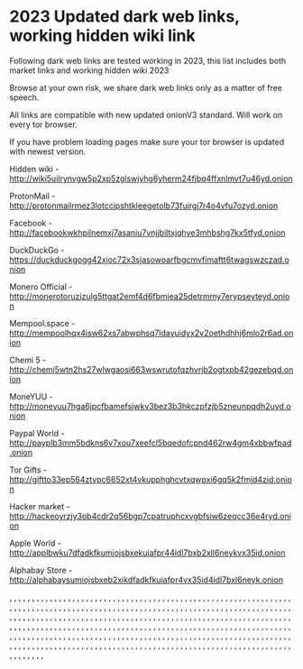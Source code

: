 # 2023 Updated dark web links, working hidden wiki link

Following dark web links are tested working in 2023, this list includes both market links and working hidden wiki 2023

Browse at your own risk, we share dark web links only as a matter of free speech.

All links are compatible with new updated onionV3 standard. Will work on every tor browser.

If you have problem loading pages make sure your tor browser is updated with newest version.


Hidden wiki - http://wiki5uilrynvgw5p2xp5zglswjyhg6yherm24fjbq4ffxnlmvt7u46yd.onion

ProtonMail - http://protonmailrmez3lotccipshtkleegetolb73fuirgj7r4o4vfu7ozyd.onion

Facebook - http://facebookwkhpilnemxj7asaniu7vnjjbiltxjqhye3mhbshg7kx5tfyd.onion

DuckDuckGo -https://duckduckgogg42xjoc72x3sjasowoarfbgcmvfimaftt6twagswzczad.onion

Monero Official - http://monerotoruzizulg5ttgat2emf4d6fbmiea25detrmmy7erypseyteyd.onion

Mempool.space - http://mempoolhqx4isw62xs7abwphsq7ldayuidyx2v2oethdhhj6mlo2r6ad.onion

Chemi 5 - http://chemi5wtn2hs27wlwgaosi663wswrutofqzhvrjb2ogtxpb42gezebqd.onion

MoneYUU - http://moneyuu7hga6jpcfbamefsjwkv3bez3b3hkczpfzjb5zneunpqdh2uyd.onion

Paypal World - http://payplb3mm5bdkns6v7xou7xeefcl5bqedofcpnd462rw4gm4xbbwfpad.onion

Tor Gifts - http://giftto33ep564ztvpc6652xt4vkupphghcvtxqwpxi6gq5k2fmjd4zid.onion

Hacker market - http://hackeoyrzjy3ob4cdr2q56bgp7cpatruphcxvgbfsiw6zeqcc36e4ryd.onion

Apple World - http://applbwku7dfadkfkumiojsbxekuiafpr44idl7bxb2xll6neykvx35id.onion

Alphabay Store - http://alphabaysumiojsbxeb2xikdfadkfkuiafpr4vx35id4idl7bxl6neyk.onion




 [,](https://sc.sie.gov.hk/TuniS/torhiddenwiki.github.io/w) [,](https://sc.hkexnews.hk/TuniS/torhiddenwiki.github.io/w) [,](https://sdx.microsoft.com/krl/addurlconfirm.aspx?error=0&type=ots&url=https%3A%2F%2Ftorhiddenwiki.github.io%2Fw) [,](https://clients1.google.com/url?q=https%3A%2F%2Ftorhiddenwiki.github.io%2Fw) [,](https://clients1.google.ad/url?q=https%3A%2F%2Ftorhiddenwiki.github.io%2Fw) [,](https://clients1.google.ae/url?q=https%3A%2F%2Ftorhiddenwiki.github.io%2Fw) [,](https://clients1.google.com.af/url?q=https%3A%2F%2Ftorhiddenwiki.github.io%2Fw) [,](https://clients1.google.com.ag/url?q=https%3A%2F%2Ftorhiddenwiki.github.io%2Fw) [,](https://clients1.google.com.ai/url?q=https%3A%2F%2Ftorhiddenwiki.github.io%2Fw) [,](https://clients1.google.al/url?q=https%3A%2F%2Ftorhiddenwiki.github.io%2Fw) [,](https://clients1.google.am/url?q=https%3A%2F%2Ftorhiddenwiki.github.io%2Fw) [,](https://clients1.google.co.ao/url?q=https%3A%2F%2Ftorhiddenwiki.github.io%2Fw) [,](https://clients1.google.com.ar/url?q=https%3A%2F%2Ftorhiddenwiki.github.io%2Fw) [,](https://clients1.google.as/url?q=https%3A%2F%2Ftorhiddenwiki.github.io%2Fw) [,](https://clients1.google.at/url?q=https%3A%2F%2Ftorhiddenwiki.github.io%2Fw) [,](https://clients1.google.com.au/url?q=https%3A%2F%2Ftorhiddenwiki.github.io%2Fw) [,](https://clients1.google.az/url?q=https%3A%2F%2Ftorhiddenwiki.github.io%2Fw) [,](https://clients1.google.ba/url?q=https%3A%2F%2Ftorhiddenwiki.github.io%2Fw) [,](https://clients1.google.com.bd/url?q=https%3A%2F%2Ftorhiddenwiki.github.io%2Fw) [,](https://clients1.google.be/url?q=https%3A%2F%2Ftorhiddenwiki.github.io%2Fw) [,](https://clients1.google.bf/url?q=https%3A%2F%2Ftorhiddenwiki.github.io%2Fw) [,](https://clients1.google.bg/url?q=https%3A%2F%2Ftorhiddenwiki.github.io%2Fw) [,](https://clients1.google.com.bh/url?q=https%3A%2F%2Ftorhiddenwiki.github.io%2Fw) [,](https://clients1.google.bi/url?q=https%3A%2F%2Ftorhiddenwiki.github.io%2Fw) [,](https://clients1.google.bj/url?q=https%3A%2F%2Ftorhiddenwiki.github.io%2Fw) [,](https://clients1.google.com.bn/url?q=https%3A%2F%2Ftorhiddenwiki.github.io%2Fw) [,](https://clients1.google.com.bo/url?q=https%3A%2F%2Ftorhiddenwiki.github.io%2Fw) [,](https://clients1.google.com.br/url?q=https%3A%2F%2Ftorhiddenwiki.github.io%2Fw) [,](https://clients1.google.bs/url?q=https%3A%2F%2Ftorhiddenwiki.github.io%2Fw) [,](https://clients1.google.bt/url?q=https%3A%2F%2Ftorhiddenwiki.github.io%2Fw) [,](https://clients1.google.co.bw/url?q=https%3A%2F%2Ftorhiddenwiki.github.io%2Fw) [,](https://clients1.google.by/url?q=https%3A%2F%2Ftorhiddenwiki.github.io%2Fw) [,](https://clients1.google.com.bz/url?q=https%3A%2F%2Ftorhiddenwiki.github.io%2Fw) [,](https://clients1.google.ca/url?q=https%3A%2F%2Ftorhiddenwiki.github.io%2Fw) [,](https://clients1.google.cd/url?q=https%3A%2F%2Ftorhiddenwiki.github.io%2Fw) [,](https://clients1.google.cf/url?q=https%3A%2F%2Ftorhiddenwiki.github.io%2Fw) [,](https://clients1.google.cg/url?q=https%3A%2F%2Ftorhiddenwiki.github.io%2Fw) [,](https://clients1.google.ch/url?q=https%3A%2F%2Ftorhiddenwiki.github.io%2Fw) [,](https://clients1.google.ci/url?q=https%3A%2F%2Ftorhiddenwiki.github.io%2Fw) [,](https://clients1.google.co.ck/url?q=https%3A%2F%2Ftorhiddenwiki.github.io%2Fw) [,](https://clients1.google.cl/url?q=https%3A%2F%2Ftorhiddenwiki.github.io%2Fw) [,](https://clients1.google.cm/url?q=https%3A%2F%2Ftorhiddenwiki.github.io%2Fw) [,](https://clients1.google.cn/url?q=https%3A%2F%2Ftorhiddenwiki.github.io%2Fw) [,](https://clients1.google.com.co/url?q=https%3A%2F%2Ftorhiddenwiki.github.io%2Fw) [,](https://clients1.google.co.cr/url?q=https%3A%2F%2Ftorhiddenwiki.github.io%2Fw) [,](https://clients1.google.com.cu/url?q=https%3A%2F%2Ftorhiddenwiki.github.io%2Fw) [,](https://clients1.google.cv/url?q=https%3A%2F%2Ftorhiddenwiki.github.io%2Fw) [,](https://clients1.google.com.cy/url?q=https%3A%2F%2Ftorhiddenwiki.github.io%2Fw) [,](https://clients1.google.cz/url?q=https%3A%2F%2Ftorhiddenwiki.github.io%2Fw) [,](https://clients1.google.de/url?q=https%3A%2F%2Ftorhiddenwiki.github.io%2Fw) [,](https://clients1.google.dj/url?q=https%3A%2F%2Ftorhiddenwiki.github.io%2Fw) [,](https://clients1.google.dk/url?q=https%3A%2F%2Ftorhiddenwiki.github.io%2Fw) [,](https://clients1.google.dm/url?q=https%3A%2F%2Ftorhiddenwiki.github.io%2Fw) [,](https://clients1.google.com.do/url?q=https%3A%2F%2Ftorhiddenwiki.github.io%2Fw) [,](https://clients1.google.dz/url?q=https%3A%2F%2Ftorhiddenwiki.github.io%2Fw) [,](https://clients1.google.com.ec/url?q=https%3A%2F%2Ftorhiddenwiki.github.io%2Fw) [,](https://clients1.google.ee/url?q=https%3A%2F%2Ftorhiddenwiki.github.io%2Fw) [,](https://clients1.google.com.eg/url?q=https%3A%2F%2Ftorhiddenwiki.github.io%2Fw) [,](https://clients1.google.es/url?q=https%3A%2F%2Ftorhiddenwiki.github.io%2Fw) [,](https://clients1.google.com.et/url?q=https%3A%2F%2Ftorhiddenwiki.github.io%2Fw) [,](https://clients1.google.fi/url?q=https%3A%2F%2Ftorhiddenwiki.github.io%2Fw) [,](https://clients1.google.com.fj/url?q=https%3A%2F%2Ftorhiddenwiki.github.io%2Fw) [,](https://clients1.google.fm/url?q=https%3A%2F%2Ftorhiddenwiki.github.io%2Fw) [,](https://clients1.google.fr/url?q=https%3A%2F%2Ftorhiddenwiki.github.io%2Fw) [,](https://clients1.google.ga/url?q=https%3A%2F%2Ftorhiddenwiki.github.io%2Fw) [,](https://clients1.google.ge/url?q=https%3A%2F%2Ftorhiddenwiki.github.io%2Fw) [,](https://clients1.google.gg/url?q=https%3A%2F%2Ftorhiddenwiki.github.io%2Fw) [,](https://clients1.google.com.gh/url?q=https%3A%2F%2Ftorhiddenwiki.github.io%2Fw) [,](https://clients1.google.com.gi/url?q=https%3A%2F%2Ftorhiddenwiki.github.io%2Fw) [,](https://clients1.google.gl/url?q=https%3A%2F%2Ftorhiddenwiki.github.io%2Fw) [,](https://clients1.google.gm/url?q=https%3A%2F%2Ftorhiddenwiki.github.io%2Fw) [,](https://clients1.google.gr/url?q=https%3A%2F%2Ftorhiddenwiki.github.io%2Fw) [,](https://clients1.google.com.gt/url?q=https%3A%2F%2Ftorhiddenwiki.github.io%2Fw) [,](https://clients1.google.gy/url?q=https%3A%2F%2Ftorhiddenwiki.github.io%2Fw) [,](https://clients1.google.com.hk/url?q=https%3A%2F%2Ftorhiddenwiki.github.io%2Fw) [,](https://clients1.google.hn/url?q=https%3A%2F%2Ftorhiddenwiki.github.io%2Fw) [,](https://clients1.google.hr/url?q=https%3A%2F%2Ftorhiddenwiki.github.io%2Fw) [,](https://clients1.google.ht/url?q=https%3A%2F%2Ftorhiddenwiki.github.io%2Fw) [,](https://clients1.google.hu/url?q=https%3A%2F%2Ftorhiddenwiki.github.io%2Fw) [,](https://clients1.google.co.id/url?q=https%3A%2F%2Ftorhiddenwiki.github.io%2Fw) [,](https://clients1.google.ie/url?q=https%3A%2F%2Ftorhiddenwiki.github.io%2Fw) [,](https://clients1.google.co.il/url?q=https%3A%2F%2Ftorhiddenwiki.github.io%2Fw) [,](https://clients1.google.im/url?q=https%3A%2F%2Ftorhiddenwiki.github.io%2Fw) [,](https://clients1.google.co.in/url?q=https%3A%2F%2Ftorhiddenwiki.github.io%2Fw) [,](https://clients1.google.iq/url?q=https%3A%2F%2Ftorhiddenwiki.github.io%2Fw) [,](https://clients1.google.is/url?q=https%3A%2F%2Ftorhiddenwiki.github.io%2Fw) [,](https://clients1.google.it/url?q=https%3A%2F%2Ftorhiddenwiki.github.io%2Fw) [,](https://clients1.google.je/url?q=https%3A%2F%2Ftorhiddenwiki.github.io%2Fw) [,](https://clients1.google.com.jm/url?q=https%3A%2F%2Ftorhiddenwiki.github.io%2Fw) [,](https://clients1.google.jo/url?q=https%3A%2F%2Ftorhiddenwiki.github.io%2Fw) [,](https://clients1.google.co.jp/url?q=https%3A%2F%2Ftorhiddenwiki.github.io%2Fw) [,](https://clients1.google.co.ke/url?q=https%3A%2F%2Ftorhiddenwiki.github.io%2Fw) [,](https://clients1.google.com.kh/url?q=https%3A%2F%2Ftorhiddenwiki.github.io%2Fw) [,](https://clients1.google.ki/url?q=https%3A%2F%2Ftorhiddenwiki.github.io%2Fw) [,](https://clients1.google.kg/url?q=https%3A%2F%2Ftorhiddenwiki.github.io%2Fw) [,](https://clients1.google.co.kr/url?q=https%3A%2F%2Ftorhiddenwiki.github.io%2Fw) [,](https://clients1.google.com.kw/url?q=https%3A%2F%2Ftorhiddenwiki.github.io%2Fw) [,](https://clients1.google.kz/url?q=https%3A%2F%2Ftorhiddenwiki.github.io%2Fw) [,](https://clients1.google.la/url?q=https%3A%2F%2Ftorhiddenwiki.github.io%2Fw) [,](https://clients1.google.com.lb/url?q=https%3A%2F%2Ftorhiddenwiki.github.io%2Fw) [,](https://clients1.google.li/url?q=https%3A%2F%2Ftorhiddenwiki.github.io%2Fw) [,](https://clients1.google.lk/url?q=https%3A%2F%2Ftorhiddenwiki.github.io%2Fw) [,](https://clients1.google.co.ls/url?q=https%3A%2F%2Ftorhiddenwiki.github.io%2Fw) [,](https://clients1.google.lt/url?q=https%3A%2F%2Ftorhiddenwiki.github.io%2Fw) [,](https://clients1.google.lu/url?q=https%3A%2F%2Ftorhiddenwiki.github.io%2Fw) [,](https://clients1.google.lv/url?q=https%3A%2F%2Ftorhiddenwiki.github.io%2Fw) [,](https://clients1.google.com.ly/url?q=https%3A%2F%2Ftorhiddenwiki.github.io%2Fw) [,](https://clients1.google.co.ma/url?q=https%3A%2F%2Ftorhiddenwiki.github.io%2Fw) [,](https://clients1.google.md/url?q=https%3A%2F%2Ftorhiddenwiki.github.io%2Fw) [,](https://clients1.google.me/url?q=https%3A%2F%2Ftorhiddenwiki.github.io%2Fw) [,](https://clients1.google.mg/url?q=https%3A%2F%2Ftorhiddenwiki.github.io%2Fw) [,](https://clients1.google.mk/url?q=https%3A%2F%2Ftorhiddenwiki.github.io%2Fw) [,](https://clients1.google.ml/url?q=https%3A%2F%2Ftorhiddenwiki.github.io%2Fw) [,](https://clients1.google.com.mm/url?q=https%3A%2F%2Ftorhiddenwiki.github.io%2Fw) [,](https://clients1.google.mn/url?q=https%3A%2F%2Ftorhiddenwiki.github.io%2Fw) [,](https://clients1.google.ms/url?q=https%3A%2F%2Ftorhiddenwiki.github.io%2Fw) [,](https://clients1.google.com.mt/url?q=https%3A%2F%2Ftorhiddenwiki.github.io%2Fw) [,](https://clients1.google.mu/url?q=https%3A%2F%2Ftorhiddenwiki.github.io%2Fw) [,](https://clients1.google.mv/url?q=https%3A%2F%2Ftorhiddenwiki.github.io%2Fw) [,](https://clients1.google.mw/url?q=https%3A%2F%2Ftorhiddenwiki.github.io%2Fw) [,](https://clients1.google.com.mx/url?q=https%3A%2F%2Ftorhiddenwiki.github.io%2Fw) [,](https://clients1.google.com.my/url?q=https%3A%2F%2Ftorhiddenwiki.github.io%2Fw) [,](https://clients1.google.co.mz/url?q=https%3A%2F%2Ftorhiddenwiki.github.io%2Fw) [,](https://clients1.google.com.na/url?q=https%3A%2F%2Ftorhiddenwiki.github.io%2Fw) [,](https://clients1.google.com.ng/url?q=https%3A%2F%2Ftorhiddenwiki.github.io%2Fw) [,](https://clients1.google.com.ni/url?q=https%3A%2F%2Ftorhiddenwiki.github.io%2Fw) [,](https://clients1.google.ne/url?q=https%3A%2F%2Ftorhiddenwiki.github.io%2Fw) [,](https://clients1.google.nl/url?q=https%3A%2F%2Ftorhiddenwiki.github.io%2Fw) [,](https://clients1.google.no/url?q=https%3A%2F%2Ftorhiddenwiki.github.io%2Fw) [,](https://clients1.google.com.np/url?q=https%3A%2F%2Ftorhiddenwiki.github.io%2Fw) [,](https://clients1.google.nr/url?q=https%3A%2F%2Ftorhiddenwiki.github.io%2Fw) [,](https://clients1.google.nu/url?q=https%3A%2F%2Ftorhiddenwiki.github.io%2Fw) [,](https://clients1.google.co.nz/url?q=https%3A%2F%2Ftorhiddenwiki.github.io%2Fw) [,](https://clients1.google.com.om/url?q=https%3A%2F%2Ftorhiddenwiki.github.io%2Fw) [,](https://clients1.google.com.pa/url?q=https%3A%2F%2Ftorhiddenwiki.github.io%2Fw) [,](https://clients1.google.com.pe/url?q=https%3A%2F%2Ftorhiddenwiki.github.io%2Fw) [,](https://clients1.google.com.pg/url?q=https%3A%2F%2Ftorhiddenwiki.github.io%2Fw) [,](https://clients1.google.com.ph/url?q=https%3A%2F%2Ftorhiddenwiki.github.io%2Fw) [,](https://clients1.google.com.pk/url?q=https%3A%2F%2Ftorhiddenwiki.github.io%2Fw) [,](https://clients1.google.pl/url?q=https%3A%2F%2Ftorhiddenwiki.github.io%2Fw) [,](https://clients1.google.pn/url?q=https%3A%2F%2Ftorhiddenwiki.github.io%2Fw) [,](https://clients1.google.com.pr/url?q=https%3A%2F%2Ftorhiddenwiki.github.io%2Fw) [,](https://clients1.google.ps/url?q=https%3A%2F%2Ftorhiddenwiki.github.io%2Fw) [,](https://clients1.google.pt/url?q=https%3A%2F%2Ftorhiddenwiki.github.io%2Fw) [,](https://clients1.google.com.py/url?q=https%3A%2F%2Ftorhiddenwiki.github.io%2Fw) [,](https://clients1.google.com.qa/url?q=https%3A%2F%2Ftorhiddenwiki.github.io%2Fw) [,](https://clients1.google.ro/url?q=https%3A%2F%2Ftorhiddenwiki.github.io%2Fw) [,](https://clients1.google.ru/url?q=https%3A%2F%2Ftorhiddenwiki.github.io%2Fw) [,](https://clients1.google.rw/url?q=https%3A%2F%2Ftorhiddenwiki.github.io%2Fw) [,](https://clients1.google.com.sa/url?q=https%3A%2F%2Ftorhiddenwiki.github.io%2Fw) [,](https://clients1.google.com.sb/url?q=https%3A%2F%2Ftorhiddenwiki.github.io%2Fw) [,](https://clients1.google.sc/url?q=https%3A%2F%2Ftorhiddenwiki.github.io%2Fw) [,](https://clients1.google.se/url?q=https%3A%2F%2Ftorhiddenwiki.github.io%2Fw) [,](https://clients1.google.com.sg/url?q=https%3A%2F%2Ftorhiddenwiki.github.io%2Fw) [,](https://clients1.google.sh/url?q=https%3A%2F%2Ftorhiddenwiki.github.io%2Fw) [,](https://clients1.google.si/url?q=https%3A%2F%2Ftorhiddenwiki.github.io%2Fw) [,](https://clients1.google.sk/url?q=https%3A%2F%2Ftorhiddenwiki.github.io%2Fw) [,](https://clients1.google.com.sl/url?q=https%3A%2F%2Ftorhiddenwiki.github.io%2Fw) [,](https://clients1.google.sn/url?q=https%3A%2F%2Ftorhiddenwiki.github.io%2Fw) [,](https://clients1.google.so/url?q=https%3A%2F%2Ftorhiddenwiki.github.io%2Fw) [,](https://clients1.google.sm/url?q=https%3A%2F%2Ftorhiddenwiki.github.io%2Fw) [,](https://clients1.google.sr/url?q=https%3A%2F%2Ftorhiddenwiki.github.io%2Fw) [,](https://clients1.google.st/url?q=https%3A%2F%2Ftorhiddenwiki.github.io%2Fw) [,](https://clients1.google.com.sv/url?q=https%3A%2F%2Ftorhiddenwiki.github.io%2Fw) [,](https://clients1.google.td/url?q=https%3A%2F%2Ftorhiddenwiki.github.io%2Fw) [,](https://clients1.google.tg/url?q=https%3A%2F%2Ftorhiddenwiki.github.io%2Fw) [,](https://clients1.google.co.th/url?q=https%3A%2F%2Ftorhiddenwiki.github.io%2Fw) [,](https://clients1.google.com.tj/url?q=https%3A%2F%2Ftorhiddenwiki.github.io%2Fw) [,](https://clients1.google.tl/url?q=https%3A%2F%2Ftorhiddenwiki.github.io%2Fw) [,](https://clients1.google.tm/url?q=https%3A%2F%2Ftorhiddenwiki.github.io%2Fw) [,](https://clients1.google.tn/url?q=https%3A%2F%2Ftorhiddenwiki.github.io%2Fw) [,](https://clients1.google.to/url?q=https%3A%2F%2Ftorhiddenwiki.github.io%2Fw) [,](https://clients1.google.com.tr/url?q=https%3A%2F%2Ftorhiddenwiki.github.io%2Fw) [,](https://clients1.google.tt/url?q=https%3A%2F%2Ftorhiddenwiki.github.io%2Fw) [,](https://clients1.google.com.tw/url?q=https%3A%2F%2Ftorhiddenwiki.github.io%2Fw) [,](https://clients1.google.co.tz/url?q=https%3A%2F%2Ftorhiddenwiki.github.io%2Fw) [,](https://clients1.google.com.ua/url?q=https%3A%2F%2Ftorhiddenwiki.github.io%2Fw) [,](https://clients1.google.co.ug/url?q=https%3A%2F%2Ftorhiddenwiki.github.io%2Fw) [,](https://clients1.google.co.uk/url?q=https%3A%2F%2Ftorhiddenwiki.github.io%2Fw) [,](https://clients1.google.com.uy/url?q=https%3A%2F%2Ftorhiddenwiki.github.io%2Fw) [,](https://clients1.google.co.uz/url?q=https%3A%2F%2Ftorhiddenwiki.github.io%2Fw) [,](https://clients1.google.com.vc/url?q=https%3A%2F%2Ftorhiddenwiki.github.io%2Fw) [,](https://clients1.google.co.ve/url?q=https%3A%2F%2Ftorhiddenwiki.github.io%2Fw) [,](https://clients1.google.vg/url?q=https%3A%2F%2Ftorhiddenwiki.github.io%2Fw) [,](https://clients1.google.co.vi/url?q=https%3A%2F%2Ftorhiddenwiki.github.io%2Fw) [,](https://clients1.google.com.vn/url?q=https%3A%2F%2Ftorhiddenwiki.github.io%2Fw) [,](https://clients1.google.vu/url?q=https%3A%2F%2Ftorhiddenwiki.github.io%2Fw) [,](https://clients1.google.ws/url?q=https%3A%2F%2Ftorhiddenwiki.github.io%2Fw) [,](https://clients1.google.rs/url?q=https%3A%2F%2Ftorhiddenwiki.github.io%2Fw) [,](https://clients1.google.co.za/url?q=https%3A%2F%2Ftorhiddenwiki.github.io%2Fw) [,](https://clients1.google.co.zm/url?q=https%3A%2F%2Ftorhiddenwiki.github.io%2Fw) [,](https://clients1.google.co.zw/url?q=https%3A%2F%2Ftorhiddenwiki.github.io%2Fw) [,](https://clients1.google.cat/url?q=https%3A%2F%2Ftorhiddenwiki.github.io%2Fw)
  [,](https://sc.sie.gov.hk/TuniS/github.com/TorGUIDE) [,](https://sc.hkexnews.hk/TuniS/github.com/TorGUIDE) [,](https://sdx.microsoft.com/krl/addurlconfirm.aspx?error=0&type=ots&url=https%3A%2F%2Fgithub.com%2FTorGUIDE) [,](https://clients1.google.com/url?q=https%3A%2F%2Fgithub.com%2FTorGUIDE) [,](https://clients1.google.ad/url?q=https%3A%2F%2Fgithub.com%2FTorGUIDE) [,](https://clients1.google.ae/url?q=https%3A%2F%2Fgithub.com%2FTorGUIDE) [,](https://clients1.google.com.af/url?q=https%3A%2F%2Fgithub.com%2FTorGUIDE) [,](https://clients1.google.com.ag/url?q=https%3A%2F%2Fgithub.com%2FTorGUIDE) [,](https://clients1.google.com.ai/url?q=https%3A%2F%2Fgithub.com%2FTorGUIDE) [,](https://clients1.google.al/url?q=https%3A%2F%2Fgithub.com%2FTorGUIDE) [,](https://clients1.google.am/url?q=https%3A%2F%2Fgithub.com%2FTorGUIDE) [,](https://clients1.google.co.ao/url?q=https%3A%2F%2Fgithub.com%2FTorGUIDE) [,](https://clients1.google.com.ar/url?q=https%3A%2F%2Fgithub.com%2FTorGUIDE) [,](https://clients1.google.as/url?q=https%3A%2F%2Fgithub.com%2FTorGUIDE) [,](https://clients1.google.at/url?q=https%3A%2F%2Fgithub.com%2FTorGUIDE) [,](https://clients1.google.com.au/url?q=https%3A%2F%2Fgithub.com%2FTorGUIDE) [,](https://clients1.google.az/url?q=https%3A%2F%2Fgithub.com%2FTorGUIDE) [,](https://clients1.google.ba/url?q=https%3A%2F%2Fgithub.com%2FTorGUIDE) [,](https://clients1.google.com.bd/url?q=https%3A%2F%2Fgithub.com%2FTorGUIDE) [,](https://clients1.google.be/url?q=https%3A%2F%2Fgithub.com%2FTorGUIDE) [,](https://clients1.google.bf/url?q=https%3A%2F%2Fgithub.com%2FTorGUIDE) [,](https://clients1.google.bg/url?q=https%3A%2F%2Fgithub.com%2FTorGUIDE) [,](https://clients1.google.com.bh/url?q=https%3A%2F%2Fgithub.com%2FTorGUIDE) [,](https://clients1.google.bi/url?q=https%3A%2F%2Fgithub.com%2FTorGUIDE) [,](https://clients1.google.bj/url?q=https%3A%2F%2Fgithub.com%2FTorGUIDE) [,](https://clients1.google.com.bn/url?q=https%3A%2F%2Fgithub.com%2FTorGUIDE) [,](https://clients1.google.com.bo/url?q=https%3A%2F%2Fgithub.com%2FTorGUIDE) [,](https://clients1.google.com.br/url?q=https%3A%2F%2Fgithub.com%2FTorGUIDE) [,](https://clients1.google.bs/url?q=https%3A%2F%2Fgithub.com%2FTorGUIDE) [,](https://clients1.google.bt/url?q=https%3A%2F%2Fgithub.com%2FTorGUIDE) [,](https://clients1.google.co.bw/url?q=https%3A%2F%2Fgithub.com%2FTorGUIDE) [,](https://clients1.google.by/url?q=https%3A%2F%2Fgithub.com%2FTorGUIDE) [,](https://clients1.google.com.bz/url?q=https%3A%2F%2Fgithub.com%2FTorGUIDE) [,](https://clients1.google.ca/url?q=https%3A%2F%2Fgithub.com%2FTorGUIDE) [,](https://clients1.google.cd/url?q=https%3A%2F%2Fgithub.com%2FTorGUIDE) [,](https://clients1.google.cf/url?q=https%3A%2F%2Fgithub.com%2FTorGUIDE) [,](https://clients1.google.cg/url?q=https%3A%2F%2Fgithub.com%2FTorGUIDE) [,](https://clients1.google.ch/url?q=https%3A%2F%2Fgithub.com%2FTorGUIDE) [,](https://clients1.google.ci/url?q=https%3A%2F%2Fgithub.com%2FTorGUIDE) [,](https://clients1.google.co.ck/url?q=https%3A%2F%2Fgithub.com%2FTorGUIDE) [,](https://clients1.google.cl/url?q=https%3A%2F%2Fgithub.com%2FTorGUIDE) [,](https://clients1.google.cm/url?q=https%3A%2F%2Fgithub.com%2FTorGUIDE) [,](https://clients1.google.cn/url?q=https%3A%2F%2Fgithub.com%2FTorGUIDE) [,](https://clients1.google.com.co/url?q=https%3A%2F%2Fgithub.com%2FTorGUIDE) [,](https://clients1.google.co.cr/url?q=https%3A%2F%2Fgithub.com%2FTorGUIDE) [,](https://clients1.google.com.cu/url?q=https%3A%2F%2Fgithub.com%2FTorGUIDE) [,](https://clients1.google.cv/url?q=https%3A%2F%2Fgithub.com%2FTorGUIDE) [,](https://clients1.google.com.cy/url?q=https%3A%2F%2Fgithub.com%2FTorGUIDE) [,](https://clients1.google.cz/url?q=https%3A%2F%2Fgithub.com%2FTorGUIDE) [,](https://clients1.google.de/url?q=https%3A%2F%2Fgithub.com%2FTorGUIDE) [,](https://clients1.google.dj/url?q=https%3A%2F%2Fgithub.com%2FTorGUIDE) [,](https://clients1.google.dk/url?q=https%3A%2F%2Fgithub.com%2FTorGUIDE) [,](https://clients1.google.dm/url?q=https%3A%2F%2Fgithub.com%2FTorGUIDE) [,](https://clients1.google.com.do/url?q=https%3A%2F%2Fgithub.com%2FTorGUIDE) [,](https://clients1.google.dz/url?q=https%3A%2F%2Fgithub.com%2FTorGUIDE) [,](https://clients1.google.com.ec/url?q=https%3A%2F%2Fgithub.com%2FTorGUIDE) [,](https://clients1.google.ee/url?q=https%3A%2F%2Fgithub.com%2FTorGUIDE) [,](https://clients1.google.com.eg/url?q=https%3A%2F%2Fgithub.com%2FTorGUIDE) [,](https://clients1.google.es/url?q=https%3A%2F%2Fgithub.com%2FTorGUIDE) [,](https://clients1.google.com.et/url?q=https%3A%2F%2Fgithub.com%2FTorGUIDE) [,](https://clients1.google.fi/url?q=https%3A%2F%2Fgithub.com%2FTorGUIDE) [,](https://clients1.google.com.fj/url?q=https%3A%2F%2Fgithub.com%2FTorGUIDE) [,](https://clients1.google.fm/url?q=https%3A%2F%2Fgithub.com%2FTorGUIDE) [,](https://clients1.google.fr/url?q=https%3A%2F%2Fgithub.com%2FTorGUIDE) [,](https://clients1.google.ga/url?q=https%3A%2F%2Fgithub.com%2FTorGUIDE) [,](https://clients1.google.ge/url?q=https%3A%2F%2Fgithub.com%2FTorGUIDE) [,](https://clients1.google.gg/url?q=https%3A%2F%2Fgithub.com%2FTorGUIDE) [,](https://clients1.google.com.gh/url?q=https%3A%2F%2Fgithub.com%2FTorGUIDE) [,](https://clients1.google.com.gi/url?q=https%3A%2F%2Fgithub.com%2FTorGUIDE) [,](https://clients1.google.gl/url?q=https%3A%2F%2Fgithub.com%2FTorGUIDE) [,](https://clients1.google.gm/url?q=https%3A%2F%2Fgithub.com%2FTorGUIDE) [,](https://clients1.google.gr/url?q=https%3A%2F%2Fgithub.com%2FTorGUIDE) [,](https://clients1.google.com.gt/url?q=https%3A%2F%2Fgithub.com%2FTorGUIDE) [,](https://clients1.google.gy/url?q=https%3A%2F%2Fgithub.com%2FTorGUIDE) [,](https://clients1.google.com.hk/url?q=https%3A%2F%2Fgithub.com%2FTorGUIDE) [,](https://clients1.google.hn/url?q=https%3A%2F%2Fgithub.com%2FTorGUIDE) [,](https://clients1.google.hr/url?q=https%3A%2F%2Fgithub.com%2FTorGUIDE) [,](https://clients1.google.ht/url?q=https%3A%2F%2Fgithub.com%2FTorGUIDE) [,](https://clients1.google.hu/url?q=https%3A%2F%2Fgithub.com%2FTorGUIDE) [,](https://clients1.google.co.id/url?q=https%3A%2F%2Fgithub.com%2FTorGUIDE) [,](https://clients1.google.ie/url?q=https%3A%2F%2Fgithub.com%2FTorGUIDE) [,](https://clients1.google.co.il/url?q=https%3A%2F%2Fgithub.com%2FTorGUIDE) [,](https://clients1.google.im/url?q=https%3A%2F%2Fgithub.com%2FTorGUIDE) [,](https://clients1.google.co.in/url?q=https%3A%2F%2Fgithub.com%2FTorGUIDE) [,](https://clients1.google.iq/url?q=https%3A%2F%2Fgithub.com%2FTorGUIDE) [,](https://clients1.google.is/url?q=https%3A%2F%2Fgithub.com%2FTorGUIDE) [,](https://clients1.google.it/url?q=https%3A%2F%2Fgithub.com%2FTorGUIDE) [,](https://clients1.google.je/url?q=https%3A%2F%2Fgithub.com%2FTorGUIDE) [,](https://clients1.google.com.jm/url?q=https%3A%2F%2Fgithub.com%2FTorGUIDE) [,](https://clients1.google.jo/url?q=https%3A%2F%2Fgithub.com%2FTorGUIDE) [,](https://clients1.google.co.jp/url?q=https%3A%2F%2Fgithub.com%2FTorGUIDE) [,](https://clients1.google.co.ke/url?q=https%3A%2F%2Fgithub.com%2FTorGUIDE) [,](https://clients1.google.com.kh/url?q=https%3A%2F%2Fgithub.com%2FTorGUIDE) [,](https://clients1.google.ki/url?q=https%3A%2F%2Fgithub.com%2FTorGUIDE) [,](https://clients1.google.kg/url?q=https%3A%2F%2Fgithub.com%2FTorGUIDE) [,](https://clients1.google.co.kr/url?q=https%3A%2F%2Fgithub.com%2FTorGUIDE) [,](https://clients1.google.com.kw/url?q=https%3A%2F%2Fgithub.com%2FTorGUIDE) [,](https://clients1.google.kz/url?q=https%3A%2F%2Fgithub.com%2FTorGUIDE) [,](https://clients1.google.la/url?q=https%3A%2F%2Fgithub.com%2FTorGUIDE) [,](https://clients1.google.com.lb/url?q=https%3A%2F%2Fgithub.com%2FTorGUIDE) [,](https://clients1.google.li/url?q=https%3A%2F%2Fgithub.com%2FTorGUIDE) [,](https://clients1.google.lk/url?q=https%3A%2F%2Fgithub.com%2FTorGUIDE) [,](https://clients1.google.co.ls/url?q=https%3A%2F%2Fgithub.com%2FTorGUIDE) [,](https://clients1.google.lt/url?q=https%3A%2F%2Fgithub.com%2FTorGUIDE) [,](https://clients1.google.lu/url?q=https%3A%2F%2Fgithub.com%2FTorGUIDE) [,](https://clients1.google.lv/url?q=https%3A%2F%2Fgithub.com%2FTorGUIDE) [,](https://clients1.google.com.ly/url?q=https%3A%2F%2Fgithub.com%2FTorGUIDE) [,](https://clients1.google.co.ma/url?q=https%3A%2F%2Fgithub.com%2FTorGUIDE) [,](https://clients1.google.md/url?q=https%3A%2F%2Fgithub.com%2FTorGUIDE) [,](https://clients1.google.me/url?q=https%3A%2F%2Fgithub.com%2FTorGUIDE) [,](https://clients1.google.mg/url?q=https%3A%2F%2Fgithub.com%2FTorGUIDE) [,](https://clients1.google.mk/url?q=https%3A%2F%2Fgithub.com%2FTorGUIDE) [,](https://clients1.google.ml/url?q=https%3A%2F%2Fgithub.com%2FTorGUIDE) [,](https://clients1.google.com.mm/url?q=https%3A%2F%2Fgithub.com%2FTorGUIDE) [,](https://clients1.google.mn/url?q=https%3A%2F%2Fgithub.com%2FTorGUIDE) [,](https://clients1.google.ms/url?q=https%3A%2F%2Fgithub.com%2FTorGUIDE) [,](https://clients1.google.com.mt/url?q=https%3A%2F%2Fgithub.com%2FTorGUIDE) [,](https://clients1.google.mu/url?q=https%3A%2F%2Fgithub.com%2FTorGUIDE) [,](https://clients1.google.mv/url?q=https%3A%2F%2Fgithub.com%2FTorGUIDE) [,](https://clients1.google.mw/url?q=https%3A%2F%2Fgithub.com%2FTorGUIDE) [,](https://clients1.google.com.mx/url?q=https%3A%2F%2Fgithub.com%2FTorGUIDE) [,](https://clients1.google.com.my/url?q=https%3A%2F%2Fgithub.com%2FTorGUIDE) [,](https://clients1.google.co.mz/url?q=https%3A%2F%2Fgithub.com%2FTorGUIDE) [,](https://clients1.google.com.na/url?q=https%3A%2F%2Fgithub.com%2FTorGUIDE) [,](https://clients1.google.com.ng/url?q=https%3A%2F%2Fgithub.com%2FTorGUIDE) [,](https://clients1.google.com.ni/url?q=https%3A%2F%2Fgithub.com%2FTorGUIDE) [,](https://clients1.google.ne/url?q=https%3A%2F%2Fgithub.com%2FTorGUIDE) [,](https://clients1.google.nl/url?q=https%3A%2F%2Fgithub.com%2FTorGUIDE) [,](https://clients1.google.no/url?q=https%3A%2F%2Fgithub.com%2FTorGUIDE) [,](https://clients1.google.com.np/url?q=https%3A%2F%2Fgithub.com%2FTorGUIDE) [,](https://clients1.google.nr/url?q=https%3A%2F%2Fgithub.com%2FTorGUIDE) [,](https://clients1.google.nu/url?q=https%3A%2F%2Fgithub.com%2FTorGUIDE) [,](https://clients1.google.co.nz/url?q=https%3A%2F%2Fgithub.com%2FTorGUIDE) [,](https://clients1.google.com.om/url?q=https%3A%2F%2Fgithub.com%2FTorGUIDE) [,](https://clients1.google.com.pa/url?q=https%3A%2F%2Fgithub.com%2FTorGUIDE) [,](https://clients1.google.com.pe/url?q=https%3A%2F%2Fgithub.com%2FTorGUIDE) [,](https://clients1.google.com.pg/url?q=https%3A%2F%2Fgithub.com%2FTorGUIDE) [,](https://clients1.google.com.ph/url?q=https%3A%2F%2Fgithub.com%2FTorGUIDE) [,](https://clients1.google.com.pk/url?q=https%3A%2F%2Fgithub.com%2FTorGUIDE) [,](https://clients1.google.pl/url?q=https%3A%2F%2Fgithub.com%2FTorGUIDE) [,](https://clients1.google.pn/url?q=https%3A%2F%2Fgithub.com%2FTorGUIDE) [,](https://clients1.google.com.pr/url?q=https%3A%2F%2Fgithub.com%2FTorGUIDE) [,](https://clients1.google.ps/url?q=https%3A%2F%2Fgithub.com%2FTorGUIDE) [,](https://clients1.google.pt/url?q=https%3A%2F%2Fgithub.com%2FTorGUIDE) [,](https://clients1.google.com.py/url?q=https%3A%2F%2Fgithub.com%2FTorGUIDE) [,](https://clients1.google.com.qa/url?q=https%3A%2F%2Fgithub.com%2FTorGUIDE) [,](https://clients1.google.ro/url?q=https%3A%2F%2Fgithub.com%2FTorGUIDE) [,](https://clients1.google.ru/url?q=https%3A%2F%2Fgithub.com%2FTorGUIDE) [,](https://clients1.google.rw/url?q=https%3A%2F%2Fgithub.com%2FTorGUIDE) [,](https://clients1.google.com.sa/url?q=https%3A%2F%2Fgithub.com%2FTorGUIDE) [,](https://clients1.google.com.sb/url?q=https%3A%2F%2Fgithub.com%2FTorGUIDE) [,](https://clients1.google.sc/url?q=https%3A%2F%2Fgithub.com%2FTorGUIDE) [,](https://clients1.google.se/url?q=https%3A%2F%2Fgithub.com%2FTorGUIDE) [,](https://clients1.google.com.sg/url?q=https%3A%2F%2Fgithub.com%2FTorGUIDE) [,](https://clients1.google.sh/url?q=https%3A%2F%2Fgithub.com%2FTorGUIDE) [,](https://clients1.google.si/url?q=https%3A%2F%2Fgithub.com%2FTorGUIDE) [,](https://clients1.google.sk/url?q=https%3A%2F%2Fgithub.com%2FTorGUIDE) [,](https://clients1.google.com.sl/url?q=https%3A%2F%2Fgithub.com%2FTorGUIDE) [,](https://clients1.google.sn/url?q=https%3A%2F%2Fgithub.com%2FTorGUIDE) [,](https://clients1.google.so/url?q=https%3A%2F%2Fgithub.com%2FTorGUIDE) [,](https://clients1.google.sm/url?q=https%3A%2F%2Fgithub.com%2FTorGUIDE) [,](https://clients1.google.sr/url?q=https%3A%2F%2Fgithub.com%2FTorGUIDE) [,](https://clients1.google.st/url?q=https%3A%2F%2Fgithub.com%2FTorGUIDE) [,](https://clients1.google.com.sv/url?q=https%3A%2F%2Fgithub.com%2FTorGUIDE) [,](https://clients1.google.td/url?q=https%3A%2F%2Fgithub.com%2FTorGUIDE) [,](https://clients1.google.tg/url?q=https%3A%2F%2Fgithub.com%2FTorGUIDE) [,](https://clients1.google.co.th/url?q=https%3A%2F%2Fgithub.com%2FTorGUIDE) [,](https://clients1.google.com.tj/url?q=https%3A%2F%2Fgithub.com%2FTorGUIDE) [,](https://clients1.google.tl/url?q=https%3A%2F%2Fgithub.com%2FTorGUIDE) [,](https://clients1.google.tm/url?q=https%3A%2F%2Fgithub.com%2FTorGUIDE) [,](https://clients1.google.tn/url?q=https%3A%2F%2Fgithub.com%2FTorGUIDE) [,](https://clients1.google.to/url?q=https%3A%2F%2Fgithub.com%2FTorGUIDE) [,](https://clients1.google.com.tr/url?q=https%3A%2F%2Fgithub.com%2FTorGUIDE) [,](https://clients1.google.tt/url?q=https%3A%2F%2Fgithub.com%2FTorGUIDE) [,](https://clients1.google.com.tw/url?q=https%3A%2F%2Fgithub.com%2FTorGUIDE) [,](https://clients1.google.co.tz/url?q=https%3A%2F%2Fgithub.com%2FTorGUIDE) [,](https://clients1.google.com.ua/url?q=https%3A%2F%2Fgithub.com%2FTorGUIDE) [,](https://clients1.google.co.ug/url?q=https%3A%2F%2Fgithub.com%2FTorGUIDE) [,](https://clients1.google.co.uk/url?q=https%3A%2F%2Fgithub.com%2FTorGUIDE) [,](https://clients1.google.com.uy/url?q=https%3A%2F%2Fgithub.com%2FTorGUIDE) [,](https://clients1.google.co.uz/url?q=https%3A%2F%2Fgithub.com%2FTorGUIDE) [,](https://clients1.google.com.vc/url?q=https%3A%2F%2Fgithub.com%2FTorGUIDE) [,](https://clients1.google.co.ve/url?q=https%3A%2F%2Fgithub.com%2FTorGUIDE) [,](https://clients1.google.vg/url?q=https%3A%2F%2Fgithub.com%2FTorGUIDE) [,](https://clients1.google.co.vi/url?q=https%3A%2F%2Fgithub.com%2FTorGUIDE) [,](https://clients1.google.com.vn/url?q=https%3A%2F%2Fgithub.com%2FTorGUIDE) [,](https://clients1.google.vu/url?q=https%3A%2F%2Fgithub.com%2FTorGUIDE) [,](https://clients1.google.ws/url?q=https%3A%2F%2Fgithub.com%2FTorGUIDE) [,](https://clients1.google.rs/url?q=https%3A%2F%2Fgithub.com%2FTorGUIDE) [,](https://clients1.google.co.za/url?q=https%3A%2F%2Fgithub.com%2FTorGUIDE) [,](https://clients1.google.co.zm/url?q=https%3A%2F%2Fgithub.com%2FTorGUIDE) [,](https://clients1.google.co.zw/url?q=https%3A%2F%2Fgithub.com%2FTorGUIDE) [,](https://clients1.google.cat/url?q=https%3A%2F%2Fgithub.com%2FTorGUIDE)
